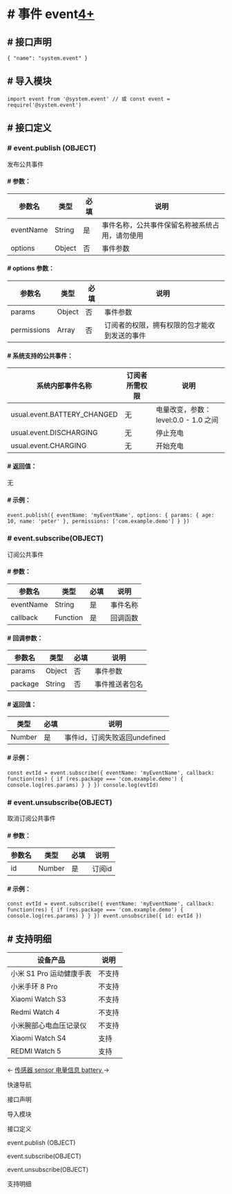 <!-- 源地址: https://iot.mi.com/vela/quickapp/zh/features/system/event.html -->

# # 事件 event[4+](</vela/quickapp/zh/guide/version/APILevel4>)

## # 接口声明

``` { "name": "system.event" } ```

## # 导入模块

``` import event from '@system.event' // 或 const event = require('@system.event') ```

## # 接口定义

### # event.publish (OBJECT)

发布公共事件

#### # 参数：

参数名 | 类型 | 必填 | 说明  
---|---|---|---  
eventName | String | 是 | 事件名称，公共事件保留名称被系统占用，请勿使用  
options | Object | 否 | 事件参数  
  
#### # options 参数：

参数名 | 类型 | 必填 | 说明  
---|---|---|---  
params | Object | 否 | 事件参数  
permissions | Array | 否 | 订阅者的权限，拥有权限的包才能收到发送的事件  
  
#### # 系统支持的公共事件：

系统内部事件名称 | 订阅者所需权限 | 说明  
---|---|---  
usual.event.BATTERY_CHANGED | 无 | 电量改变，参数：level:0.0 - 1.0 之间  
usual.event.DISCHARGING | 无 | 停止充电  
usual.event.CHARGING | 无 | 开始充电  
  
#### # 返回值：

无

#### # 示例：

``` event.publish({ eventName: 'myEventName', options: { params: { age: 10, name: 'peter' }, permissions: ['com.example.demo'] } }) ```

### # event.subscribe(OBJECT)

订阅公共事件

#### # 参数：

参数名 | 类型 | 必填 | 说明  
---|---|---|---  
eventName | String | 是 | 事件名称  
callback | Function | 是 | 回调函数  
  
#### # 回调参数：

参数名 | 类型 | 必填 | 说明  
---|---|---|---  
params | Object | 否 | 事件参数  
package | String | 否 | 事件推送者包名  
  
#### # 返回值：

类型 | 必填 | 说明  
---|---|---  
Number | 是 | 事件id，订阅失败返回undefined  
  
#### # 示例：

``` const evtId = event.subscribe({ eventName: 'myEventName', callback: function(res) { if (res.package === 'com.example.demo') { console.log(res.params) } } }) console.log(evtId) ```

### # event.unsubscribe(OBJECT)

取消订阅公共事件

#### # 参数：

参数名 | 类型 | 必填 | 说明  
---|---|---|---  
id | Number | 是 | 订阅id  
  
#### # 示例：

``` const evtId = event.subscribe({ eventName: 'myEventName', callback: function(res) { if (res.package === 'com.example.demo') { console.log(res.params) } } }) event.unsubscribe({ id: evtId }) ```

## # 支持明细

设备产品 | 说明  
---|---  
小米 S1 Pro 运动健康手表 | 不支持  
小米手环 8 Pro | 不支持  
Xiaomi Watch S3 | 不支持  
Redmi Watch 4 | 不支持  
小米腕部心电血压记录仪 | 不支持  
Xiaomi Watch S4 | 支持  
REDMI Watch 5 | 支持  
  
← [ 传感器 sensor ](</vela/quickapp/zh/features/system/sensor.html>) [ 电量信息 battery ](</vela/quickapp/zh/features/system/battery.html>) → 

快速导航

接口声明

导入模块

接口定义

event.publish (OBJECT)

event.subscribe(OBJECT)

event.unsubscribe(OBJECT)

支持明细
